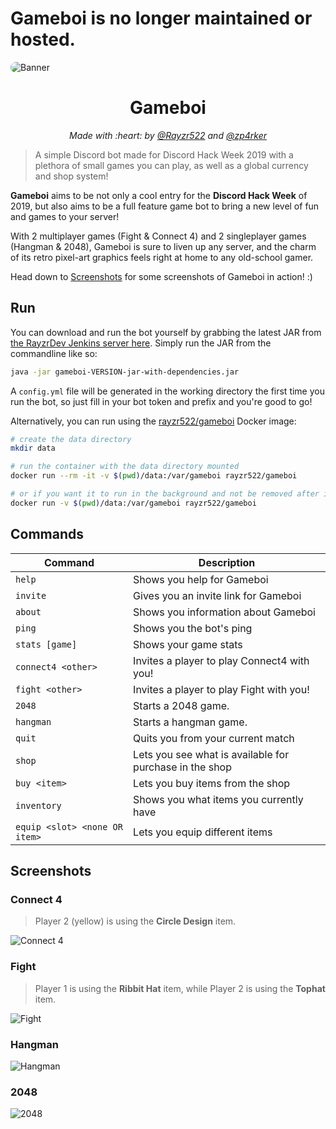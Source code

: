 # Gameboi is no longer maintained or hosted.

<img alt="Banner" src="res/banner.png" style="border-radius:10px">

<h1 align="center">Gameboi</h1>
<p align="center"><i>Made with :heart: by <a href="https://github.com/Rayzr522">@Rayzr522</a> and <a href="https://github.com/zp4rker">@zp4rker</a></i></p>

> A simple Discord bot made for Discord Hack Week 2019 with a plethora of small games you can play, as well as a global currency and shop system!

**Gameboi** aims to be not only a cool entry for the **Discord Hack Week** of 2019, but also aims to be a full feature game bot to bring a new level of fun and games to your server!

With 2 multiplayer games (Fight & Connect 4) and 2 singleplayer games (Hangman & 2048), Gameboi is sure to liven up any server, and the charm of its retro pixel-art graphics feels right at home to any old-school gamer.

Head down to [Screenshots](#screenshots) for some screenshots of Gameboi in action! :)

## Run

You can download and run the bot yourself by grabbing the latest JAR from [the RayzrDev Jenkins server here](https://ci.rayzr.dev/job/Gameboi). Simply run the JAR from the commandline like so:

```bash
java -jar gameboi-VERSION-jar-with-dependencies.jar
```

A `config.yml` file will be generated in the working directory the first time you run the bot, so just fill in your bot token and prefix and you're good to go!

Alternatively, you can run using the [rayzr522/gameboi](https://hub.docker.com/r/rayzr522/gameboi) Docker image:

```bash
# create the data directory
mkdir data

# run the container with the data directory mounted
docker run --rm -it -v $(pwd)/data:/var/gameboi rayzr522/gameboi

# or if you want it to run in the background and not be removed after it exits
docker run -v $(pwd)/data:/var/gameboi rayzr522/gameboi
```

## Commands

| Command                       | Description                                             |
| ----------------------------- | ------------------------------------------------------- |
| `help`                        | Shows you help for Gameboi                              |
| `invite`                      | Gives you an invite link for Gameboi                    |
| `about`                       | Shows you information about Gameboi                     |
| `ping`                        | Shows you the bot's ping                                |
| `stats [game]`                | Shows your game stats                                   |
| `connect4 <other>`            | Invites a player to play Connect4 with you!             |
| `fight <other>`               | Invites a player to play Fight with you!                |
| `2048`                        | Starts a 2048 game.                                     |
| `hangman`                     | Starts a hangman game.                                  |
| `quit`                        | Quits you from your current match                       |
| `shop`                        | Lets you see what is available for purchase in the shop |
| `buy <item>`                  | Lets you buy items from the shop                        |
| `inventory`                   | Shows you what items you currently have                 |
| `equip <slot> <none OR item>` | Lets you equip different items                          |

## Screenshots

### Connect 4

> Player 2 (yellow) is using the **Circle Design** item.

![Connect 4](res/screenshots/connect4.png)

### Fight

> Player 1 is using the **Ribbit Hat** item, while Player 2 is using the **Tophat** item.

![Fight](res/screenshots/fight.png)

### Hangman

![Hangman](res/screenshots/hangman.png)

### 2048

![2048](res/screenshots/2048.png)
